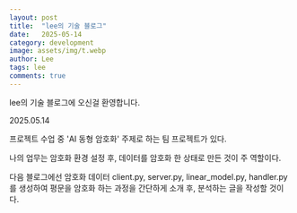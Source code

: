 ```yaml
---
layout: post
title:  "lee의 기술 블로그"
date:   2025-05-14
category: development
image: assets/img/t.webp
author: Lee
tags: lee
comments: true
---
```


lee의 기술 블로그에 오신걸 환영합니다.

2025.05.14


프로젝트 수업 중 'AI 동형 암호화' 주제로 하는 팀 프로젝트가 있다.

나의 업무는 암호화 환경 설정 후, 데이터를 암호화 한 상태로 만든 것이 주 역할이다.

다음 블로그에선 암호화 데이터 client.py, server.py, linear_model.py, handler.py 를 생성하여 평문을 암호화 하는 과정을 간단하게 소개 후, 분석하는 글을 작성할 것이다.
